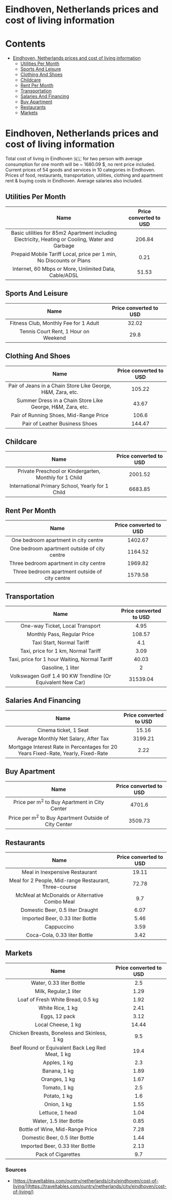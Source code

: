
Eindhoven, Netherlands prices and cost of living information
============================================================

Contents
========

* [Eindhoven, Netherlands prices and cost of living information](#eindhoven-netherlands-prices-and-cost-of-living-information)
	* [Utilities Per Month](#utilities-per-month)
	* [Sports And Leisure](#sports-and-leisure)
	* [Clothing And Shoes](#clothing-and-shoes)
	* [Childcare](#childcare)
	* [Rent Per Month](#rent-per-month)
	* [Transportation](#transportation)
	* [Salaries And Financing](#salaries-and-financing)
	* [Buy Apartment](#buy-apartment)
	* [Restaurants](#restaurants)
	* [Markets](#markets)

# Eindhoven, Netherlands prices and cost of living information


Total cost of living in Eindhoven 🇳🇱 for two person with average consumption for one month will be ~ 1680.09 $, no rent 
price included. Current prices of 54 goods and services in 10 categories  in Eindhoven. Prices of food, restaurants, 
transportation, utilities, clothing and apartment rent & buying costs in Eindhoven. Average salaries also included.
## Utilities Per Month
  

|Name|Price converted to USD|
| :---: | :---: |
|Basic utilities for 85m2 Apartment including Electricity, Heating or Cooling, Water and Garbage|206.84|
|Prepaid Mobile Tariff Local, price per 1 min, No Discounts or Plans|0.21|
|Internet, 60 Mbps or More, Unlimited Data, Cable/ADSL|51.53|
  

## Sports And Leisure
  

|Name|Price converted to USD|
| :---: | :---: |
|Fitness Club, Monthly Fee for 1 Adult|32.02|
|Tennis Court Rent, 1 Hour on Weekend|29.8|
  

## Clothing And Shoes
  

|Name|Price converted to USD|
| :---: | :---: |
|Pair of Jeans in a Chain Store Like George, H&M, Zara, etc.|105.22|
|Summer Dress in a Chain Store Like George, H&M, Zara, etc.|43.67|
|Pair of Running Shoes, Mid-Range Price|106.6|
|Pair of Leather Business Shoes|144.47|
  

## Childcare
  

|Name|Price converted to USD|
| :---: | :---: |
|Private Preschool or Kindergarten, Monthly for 1 Child|2001.52|
|International Primary School, Yearly for 1 Child|6683.85|
  

## Rent Per Month
  

|Name|Price converted to USD|
| :---: | :---: |
|One bedroom apartment in city centre|1402.67|
|One bedroom apartment outside of city centre|1164.52|
|Three bedroom apartment in city centre|1969.82|
|Three bedroom apartment outside of city centre|1579.58|
  

## Transportation
  

|Name|Price converted to USD|
| :---: | :---: |
|One-way Ticket, Local Transport|4.95|
|Monthly Pass, Regular Price|108.57|
|Taxi Start, Normal Tariff|4.1|
|Taxi, price for 1 km, Normal Tariff|3.09|
|Taxi, price for 1 hour Waiting, Normal Tariff|40.03|
|Gasoline, 1 liter|2|
|Volkswagen Golf 1.4 90 KW Trendline (Or Equivalent New Car)|31539.04|
  

## Salaries And Financing
  

|Name|Price converted to USD|
| :---: | :---: |
|Cinema ticket, 1 Seat|15.16|
|Average Monthly Net Salary, After Tax|3199.21|
|Mortgage Interest Rate in Percentages for 20 Years Fixed-Rate, Yearly, Fixed-Rate|2.22|
  

## Buy Apartment
  

|Name|Price converted to USD|
| :---: | :---: |
|Price per m<sup>2</sup> to Buy Apartment in City Center|4701.6|
|Price per m<sup>2</sup> to Buy Apartment Outside of City Center|3509.73|
  

## Restaurants
  

|Name|Price converted to USD|
| :---: | :---: |
|Meal in Inexpensive Restaurant|19.11|
|Meal for 2 People, Mid-range Restaurant, Three-course|72.78|
|McMeal at McDonalds or Alternative Combo Meal|9.7|
|Domestic Beer, 0.5 liter Draught|6.07|
|Imported Beer, 0.33 liter Bottle|5.46|
|Cappuccino|3.59|
|Coca-Cola, 0.33 liter Bottle|3.42|
  

## Markets
  

|Name|Price converted to USD|
| :---: | :---: |
|Water, 0.33 liter Bottle|2.5|
|Milk, Regular,1 liter|1.29|
|Loaf of Fresh White Bread, 0.5 kg|1.92|
|White Rice, 1 kg|2.41|
|Eggs, 12 pack|3.12|
|Local Cheese, 1 kg|14.44|
|Chicken Breasts, Boneless and Skinless, 1 kg|9.5|
|Beef Round or Equivalent Back Leg Red Meat, 1 kg |19.4|
|Apples, 1 kg|2.3|
|Banana, 1 kg|1.89|
|Oranges, 1 kg|1.67|
|Tomato, 1 kg|2.5|
|Potato, 1 kg|1.6|
|Onion, 1 kg|1.55|
|Lettuce, 1 head|1.04|
|Water, 1.5 liter Bottle|0.85|
|Bottle of Wine, Mid-Range Price|7.28|
|Domestic Beer, 0.5 liter Bottle|1.44|
|Imported Beer, 0.33 liter Bottle|2.13|
|Pack of Cigarettes|9.7|
  

### Sources

- [https://traveltables.com/ountry/netherlands/city/eindhoven/cost-of-living/](https://traveltables.com/ountry/netherlands/city/eindhoven/cost-of-living/)
